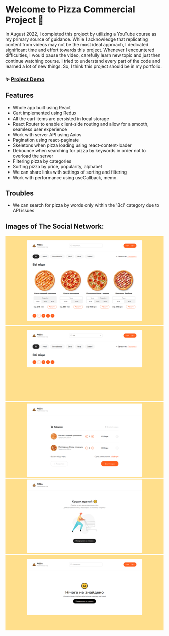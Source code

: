 # Welcome to Pizza Commercial Project 👋

In August 2022, I completed this project by utilizing a YouTube course as my primary source of guidance. While I acknowledge that replicating content from videos may not be the most ideal approach, I dedicated significant time and effort towards this project. Whenever I encountered difficulties, I would pause the video, carefully learn new topic and just then continue watching course. I tried to understand every part of the code and learned a lot of new things. So, I think this project should be in my portfolio.

### ✨ [Project Demo](https://pizza-ktwqmkb3s-kane1525.vercel.app/)

## Features

- Whole app built using React
- Cart implemented using Redux
- All the cart items are persisted in local storage
- React Router to enable client-side routing and allow for a smooth, seamless user experience
- Work with server API using Axios
- Pagination using react-paginate
- Skeletons when pizza loading using react-content-loader
- Debounce when searching for pizza by keywords in order not to overload the server
- Filtering pizza by categories
- Sorting pizza by price, popularity, alphabet
- We can share links with settings of sorting and filtering
- Work with performance using useCallback, memo.

## Troubles

- We can search for pizza by words only within the 'Всі' category due to API issues

## Images of The Social Network:

![Pizza Commercial Pizza Page](https://github.com/kane1525/pizza/blob/master/pizza-project-images/pizza-page.png)
![Pizza Commercial Pizza Empty Page](https://github.com/kane1525/pizza/blob/master/pizza-project-images/pizza-emty-page.png)
![Pizza Commercial Cart Page](https://github.com/kane1525/pizza/blob/master/pizza-project-images/cart-with-items-page.png)
![Pizza Commercial Cart Empty Page](https://github.com/kane1525/pizza/blob/master/pizza-project-images/cart-empty-page.png)
![Pizza Commercial Not-Found Page](https://github.com/kane1525/pizza/blob/master/pizza-project-images/not-found-page.png)
